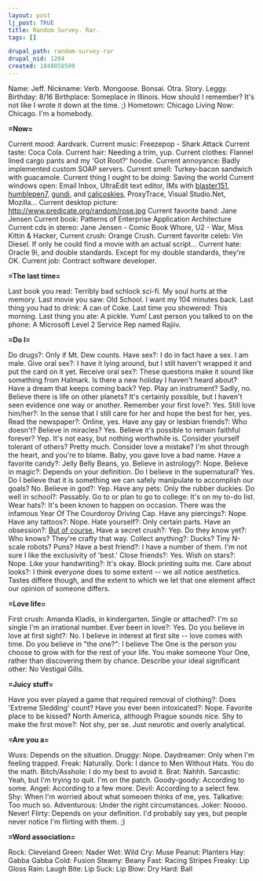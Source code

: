 ```yaml
--- 
layout: post
lj_post: TRUE
title: Random Survey. Rar.
tags: []

drupal_path: random-survey-rar
drupal_nid: 1204
created: 1048858500
---
```

Name: Jeff.
Nickname: Verb. Mongoose. Bonsai. Otra. Story. Leggy.
Birthday: 8/16
Birthplace: Someplace in Illinois. How should I remember? It's not like I wrote it down at the time. ;)
Hometown: Chicago
Living Now: Chicago. I'm a homebody.
<!--break-->

<b>=Now=</b>

Current mood: Aardvark.
Current music: Freezepop - Shark Attack
Current taste: Coca Cola.
Current hair: Needing a trim, yup.
Current clothes: Flannel lined cargo pants and my 'Got Root?' hoodie.
Current annoyance: Badly implemented custom SOAP servers.
Current smell: Turkey-bacon sandwich with guacamole.
Current thing I ought to be doing: Saving the world
Current windows open: Email Inbox, UltraEdit text editor, IMs with <a href="http://blaster151.livejournal.com">blaster151</a>, <a href="http://humblepen7.livejournal.com">humblepen7</a>, <a href="http://gundi.livejournal.com">gundi</a>, and <a href="http://calicoskies.livejournal.com">calicoskies</a>, ProxyTrace, Visual Studio.Net, Mozilla...
Current desktop picture: <a href="http://www.predicate.org/random/rose.jpg">http://www.predicate.org/random/rose.jpg</a>
Current favorite band: Jane Jensen
Current book: Patterns of Enterprise Application Architecture
Current cds in stereo: Jane Jensen - Comic Book Whore, U2 - War, Miss Kittin & Hacker, 
Current crush: Orange Crush.
Current favorite celeb: Vin Diesel. If only he could find a movie with an actual script...
Current hate: Oracle 9i, and double standards. Except for my double standards, they're OK.
Current job: Contract software developer.

<b>=The last time=</b>

Last book you read: Terribly bad schlock sci-fi. My soul hurts at the memory.
Last movie you saw: Old School. I want my 104 minutes back.
Last thing you had to drink: A can of Coke.
Last time you showered: This morning.
Last thing you ate: A pickle. Yum!
Last person you talked to on the phone: A Microsoft Level 2 Service Rep named Rajiiv.

<b>=Do I=</b>

Do drugs?: Only if Mt. Dew counts.
Have sex?: I do in fact have a sex. I am male.
Give oral sex?: I have it lying around, but I still haven't wrapped it and put the card on it yet.
Receive oral sex?: These questions make it sound like something from Halmark. Is there a new holiday I haven't heard about?
Have a dream that keeps coming back? Yep.
Play an instrument? Sadly, no.
Believe there is life on other planets? It's certainly possible, but I haven't seen evidence one way or another.
Remember your first love?: Yes.
Still love him/her?: In the sense that I still care for her and hope the best for her, yes.
Read the newspaper?: Online, yes.
Have any gay or lesbian friends?: Who doesn't?
Believe in miracles? Yes.
Believe it's possible to remain faithful forever? Yep. It's not easy, but nothing worthwhile is.
Consider yourself tolerant of others? Pretty much.
Consider love a mistake? I'm shot through the heart, and you're to blame. Baby, you gave love a bad name.
Have a favorite candy?: Jelly Belly Beans, yo.
Believe in astrology?: Nope.
Believe in magic?: Depends on your definition. Do I believe in the supernatural? Yes. Do I believe that it is something we can safely manipulate to accomplish our goals? No.
Believe in god?: Yep.
Have any pets: Only the rubber duckies.
Do well in school?: Passably.
Go to or plan to go to college: It's on my to-do list.
Wear hats?: It's been known to happen on occasion. There was the infamous Year Of The Courdoroy Driving Cap.
Have any piercings?: Nope.
Have any tattoos?: Nope.
Hate yourself?: Only certain parts.
Have an obsession?: <a href="http://www.havana-mod.com">But of course.</a>
Have a secret crush?: Yep.
Do they know yet?: Who knows? They're crafty that way.
Collect anything?: Ducks? Tiny N-scale robots? Puns?
Have a best friend?: I have a number of them. I'm not sure I like the exclusivity of 'best.'
Close friends?: Yes.
Wish on stars?: Nope.
Like your handwriting?: It's okay. Block printing suits me.
Care about looks?: I think everyone does to some extent -- we all notice aesthetics. Tastes differe though, and the extent to which we let that one element affect our opinion of someone differs.

<b>=Love life=</b>

First crush: Amanda Kladis, in kindergarten.
Single or attached?: I'm so single I'm an irrational number.
Ever been in love?: Yes.
Do you believe in love at first sight?: No. I believe in interest at first site -- love comes with time.
Do you believe in "the one?": I believe The One is the person you choose to grow with for the rest of your life. You make someone Your One, rather than discovering them by chance.
Describe your ideal significant other: No Vestigal Gills.

<b>=Juicy stuff=</b>

Have you ever played a game that required removal of clothing?: Does 'Extreme Sledding' count?
Have you ever been intoxicated?: Nope.
Favorite place to be kissed? North America, although Prague sounds nice.
Shy to make the first move?: Not shy, per se. Just neurotic and overly analytical.

<b>=Are you a=</b>

Wuss: Depends on the situation.
Druggy: Nope.
Daydreamer: Only when I'm feeling trapped.
Freak: Naturally.
Dork: I dance to Men Without Hats. You do the math.
Bitch/Asshole: I do my best to avoid it.
Brat: Nahhh.
Sarcastic: Yeah, but I'm trying to quit. I'm on the patch.
Goody-goody: According to some.
Angel: According to a few more.
Devil: According to a select few.
Shy: When I'm worried about what someoen thinks of me, yes.
Talkative: Too much so.
Adventurous: Under the right circumstances.
Joker: Noooo. Never!
Flirty: Depends on your definition. I'd probably say yes, but people never notice I'm flirting with them. ;)

<b>=Word association=</b>

Rock: Cleveland
Green: Nader
Wet: Wild
Cry: Muse
Peanut: Planters
Hay: Gabba Gabba
Cold: Fusion
Steamy: Beany
Fast: Racing Stripes
Freaky: Lip Gloss
Rain: Laugh
Bite: Lip
Suck: Lip
Blow: Dry
Hard: Ball

